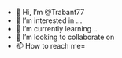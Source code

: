 - 👋 Hi, I’m @Trabant77
- 👀 I’m interested in ...
- 🌱 I’m currently learning ..
- 💞️ I’m looking to collaborate on 
- 📫 How to reach me=

